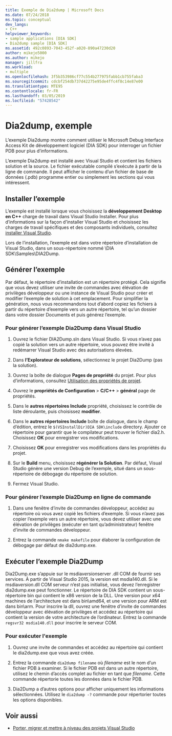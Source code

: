 ```yaml
---
title: Exemple de Dia2dump | Microsoft Docs
ms.date: 07/24/2018
ms.topic: conceptual
dev_langs:
- C++
helpviewer_keywords:
- sample applications [DIA SDK]
- Dia2dump sample [DIA SDK]
ms.assetid: 492c0893-7043-452f-a020-890a47230d20
author: mikejo5000
ms.author: mikejo
manager: jillfra
ms.workload:
- multiple
ms.openlocfilehash: 3f5b353986cf77c554b277975fabb1cb755faba3
ms.sourcegitcommit: cdcbf254db737d42275e95de4ffc4f8c14e87e00
ms.translationtype: MTE95
ms.contentlocale: fr-FR
ms.lasthandoff: 03/05/2019
ms.locfileid: "57428542"
---
```

# <a name="dia2dump-sample"></a>Dia2dump, exemple

L’exemple Dia2dump montre comment utiliser le Microsoft Debug Interface Access Kit de développement logiciel (DIA SDK) pour interroger un fichier PDB pour plus d’informations.

L’exemple Dia2dump est installé avec Visual Studio et contient les fichiers solution et la source. Le fichier exécutable compilé s’exécute à partir de la ligne de commande. Il peut afficher le contenu d’un fichier de base de données (.pdb) programme entier ou simplement les sections qui vous intéressent.

## <a name="install-the-sample"></a>Installer l’exemple

L’exemple est installé lorsque vous choisissez la **développement Desktop en C++** charge de travail dans Visual Studio Installer. Pour plus d’informations sur la façon d’installer Visual Studio et choisissez les charges de travail spécifiques et des composants individuels, consultez [installer Visual Studio](../../install/install-visual-studio.md).

Lors de l’installation, l’exemple est dans votre répertoire d’installation de Visual Studio, dans un sous-répertoire nommé \DIA SDK\Samples\DIA2Dump.

## <a name="build-the-sample"></a>Générer l’exemple

Par défaut, le répertoire d’installation est un répertoire protégé. Cela signifie que vous devez utiliser une invite de commandes avec élévation de privilèges développeur ou une instance de Visual Studio pour créer et modifier l’exemple de solution à cet emplacement. Pour simplifier la génération, nous vous recommandons tout d’abord copiez les fichiers à partir du répertoire d’exemple vers un autre répertoire, tel qu’un dossier dans votre dossier Documents et puis générez l’exemple.

### <a name="to-build-the-dia2dump-sample-in-visual-studio"></a>Pour générer l’exemple Dia2Dump dans Visual Studio

1. Ouvrez le fichier DIA2Dump.sln dans Visual Studio. Si vous n’avez pas copié la solution vers un autre répertoire, vous pouvez être invité à redémarrer Visual Studio avec des autorisations élevées.

1. Dans **l’Explorateur de solutions**, sélectionnez le projet Dia2Dump (pas la solution).

1. Ouvrez la boîte de dialogue **Pages de propriété** du projet. Pour plus d’informations, consultez [Utilisation des propriétés de projet](/cpp/ide/working-with-project-properties).

1. Ouvrez le **propriétés de Configuration** > **C/C++** > **général** page de propriétés.

1. Dans le **autres répertoires Include** propriété, choisissez le contrôle de liste déroulante, puis choisissez **modifier**.

1. Dans le **autres répertoires Include** boîte de dialogue, dans le champ d’édition, entrez le `$(VSInstallDir)DIA SDK\include` directory. Ajouter ce répertoire pour garantir que le compilateur peut trouver le fichier dia2.h. Choisissez **OK** pour enregistrer vos modifications.

1. Choisissez **OK** pour enregistrer vos modifications dans les propriétés du projet.

1. Sur le **Build** menu, choisissez **régénérer la Solution**. Par défaut, Visual Studio génère une version Debug de l’exemple, situé dans un sous-répertoire de débogage du répertoire de solution.

1. Fermez Visual Studio.

### <a name="to-build-the-dia2dump-sample-at-the-command-line"></a>Pour générer l’exemple Dia2Dump en ligne de commande

1. Dans une fenêtre d’invite de commandes développeur, accédez au répertoire où vous avez copié les fichiers d’exemple. Si vous n’avez pas copier l’exemple vers un autre répertoire, vous devez utiliser avec une élévation de privilèges (exécuter en tant qu’administrateur) fenêtre d’invite de commandes développeur.

1. Entrez la commande `nmake makefile` pour élaborer la configuration de débogage par défaut de dia2dump.exe.

## <a name="run-the-dia2dump-sample"></a>Exécuter l’exemple Dia2Dump

Dia2Dump.exe s’appuie sur le msdia*version*server .dll COM de fournir ses services. À partir de Visual Studio 2015, la version est msdia140.dll. Si le msdia*version*.dll COM serveur n’est pas initialisé, vous devez l’enregistrer dia2dump.exe peut fonctionner. Le répertoire de DIA SDK contient un sous-répertoire bin qui contient le x86 version de la DLL. Une version pour x64 machines de l’architecture est dans bin\amd64, et une version pour ARM est dans bin\arm. Pour inscrire la dll, ouvrez une fenêtre d’invite de commandes développeur avec élévation de privilèges et accédez au répertoire qui contient la version de votre architecture de l’ordinateur. Entrez la commande `regsvr32 msdia140.dll` pour inscrire le serveur COM.

### <a name="to-run-the-sample"></a>Pour exécuter l'exemple

1. Ouvrez une invite de commandes et accédez au répertoire qui contient le dia2dump.exe que vous avez créée.

1. Entrez la commande `dia2dump filename` où *filename* est le nom d’un fichier PDB à examiner. Si le fichier PDB est dans un autre répertoire, utilisez le chemin d’accès complet au fichier en tant que *filename*. Cette commande répertorie toutes les données dans le fichier PDB.

1. Dia2Dump a d’autres options pour afficher uniquement les informations sélectionnées. Utilisez le `dia2dump -?` commande pour répertorier toutes les options disponibles.

## <a name="see-also"></a>Voir aussi

- [Porter, migrer et mettre à niveau des projets Visual Studio](../../porting/port-migrate-and-upgrade-visual-studio-projects.md)
